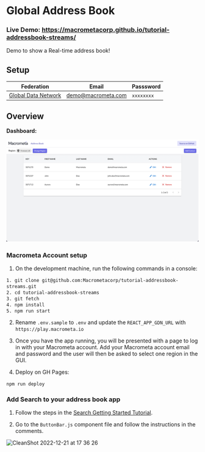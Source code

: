 # Global Address Book

### Live Demo: https://macrometacorp.github.io/tutorial-addressbook-streams/

Demo to show a Real-time address book!

## Setup

| **Federation**                                    | **Email**          | **Passsword** |
| ------------------------------------------------- | ------------------ | ------------- |
| [Global Data Network](https://play.macrometa.io/) | demo@macrometa.com | `xxxxxxxx`    |

## Overview

**Dashboard:**

![dashboard.png](dashboard.png)

### Macrometa Account setup

1. On the development machine, run the following commands in a console:

```
1. git clone git@github.com:Macrometacorp/tutorial-addressbook-streams.git
2. cd tutorial-addressbook-streams
3. git fetch
4. npm install
5. npm run start
```

2. Rename `.env.sample` to `.env` and update the `REACT_APP_GDN_URL` with `https://play.macrometa.io`

3. Once you have the app running, you will be presented with a page to log in with your Macrometa account. Add your Macrometa account email and password and the user will then be asked to select one region in the GUI.

4. Deploy on GH Pages:

```
npm run deploy
```

### Add Search to your address book app

1. Follow the steps in the [Search Getting Started Tutorial](https://macrometa.com/docs/search/getting-started).

2. Go to the `ButtonBar.js` component file and follow the instructions in the comments.

![CleanShot 2022-12-21 at 17 36 26](https://user-images.githubusercontent.com/1088136/209036364-0d6c4497-8200-4cea-aceb-136a99b13547.png)

